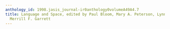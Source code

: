 ```yaml
---
anthology_id: 1998.jasis_journal-ir0anthology0volumeA49A4.7
title: Language and Space, edited by Paul Bloom, Mary A. Peterson, Lynn Nadel, and
  Merrill F. Garrett
---
```

